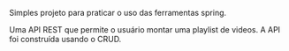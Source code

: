 Simples projeto para praticar o uso das ferramentas spring.

Uma API REST que permite o usuário montar uma playlist de videos.
A API foi construída usando o CRUD.